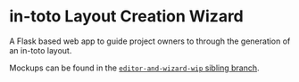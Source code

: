 # in-toto Layout Creation Wizard

A Flask based web app to guide project owners to through the generation of
an in-toto layout.

Mockups can be found in the [`editor-and-wizard-wip` sibling branch](https://github.com/in-toto/layout-web-tool/tree/editor-and-wizard-wip/mockups).